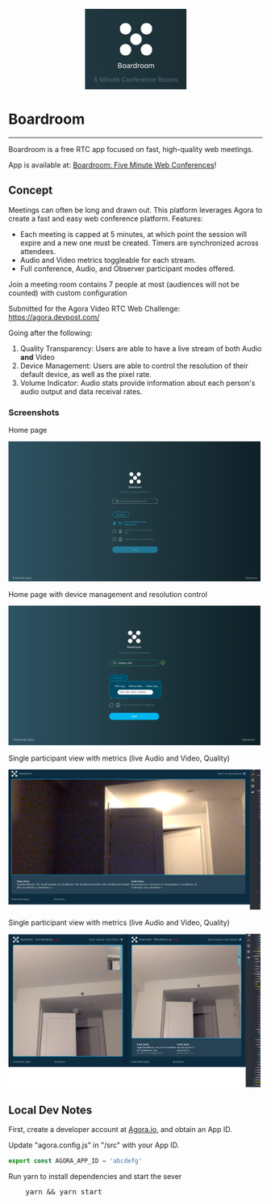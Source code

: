 <p align="center">
    <img src="./img/icon.png">
</p>

# Boardroom
---

Boardroom is a free RTC app focused on fast, high-quality web meetings.

App is available at: <a href="cbonoz.github.io/agora" target="_blank">Boardroom: Five Minute Web Conferences</a>!

## Concept
Meetings can often be long and drawn out. This platform leverages Agora to create a fast and easy web conference platform. Features:

* Each meeting is capped at 5 minutes, at which point the session will expire and a new one must be created. Timers are synchronized across attendees.
* Audio and Video metrics toggleable for each stream.
* Full conference, Audio, and Observer participant modes offered.

Join a meeting room contains 7 people at most (audiences will not be counted) with custom configuration

Submitted for the Agora Video RTC Web Challenge:
https://agora.devpost.com/

Going after the following:
1. Quality Transparency: Users are able to have a live stream of both Audio <b>and</b> Video
2. Device Management: Users are able to control the resolution of their default device, as well as the pixel rate.
3. Volume Indicator: Audio stats provide information about each person's audio output and data receival rates.

### Screenshots

<p>Home page</p>
<img width=500 src="./img/home1.png">
<p>Home page with device management and resolution control</p>
<img width=500 src="./img/home2.png">
<p>Single participant view with metrics (live Audio and Video, Quality)</p>
<img width=500 src="./img/video1.png">
<p>Single participant view with metrics (live Audio and Video, Quality)</p>
<img width=500 src="./img/video2.png">

## Local Dev Notes
First, create a developer account at [Agora.io](https://dashboard.agora.io/signin/), and obtain an App ID.

Update "agora.config.js" in "/src" with your App ID.

``` javascript
export const AGORA_APP_ID = 'abcdefg'
```

Run yarn to install dependencies and start the sever
<pre>
    yarn && yarn start
</pre>
